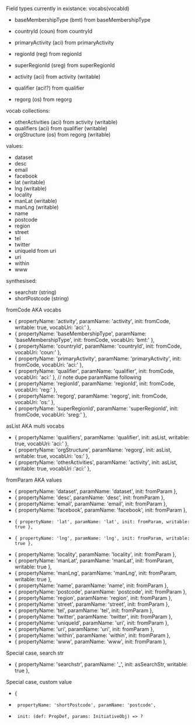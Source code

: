 Field types currently in existance:
vocabs(vocabId)
- baseMembershipType (bmt) from baseMembershipType
- countryId (coun) from countryId
- primaryActivity (aci) from primaryActivity
- regionId (reg) from regionId
- superRegionId (sreg) from superRegionId

- activity (aci) from activity (writable)
- qualifier (aci!?) from qualifier
- regorg (os) from regorg

vocab collections:
- otherActivities (aci) from activity (writable)
- qualifiers (aci) from qualifier (writable)
- orgStructure (os) from regorg (writable)


values:
- dataset
- desc
- email
- facebook
- lat (writable)
- lng (writable)
- locality
- manLat (writable)
- manLng (writable)
- name
- postcode
- region
- street
- tel
- twitter
- uniqueId from uri
- uri
- within
- www


synthesised:
- searchstr (string)
- shortPostcode (string)


fromCode AKA vocabs
-    { propertyName: 'activity', paramName: 'activity', init: fromCode, writable: true, vocabUri: 'aci:' },
-    { propertyName: 'baseMembershipType', paramName: 'baseMembershipType', init: fromCode, vocabUri: 'bmt:' },
-    { propertyName: 'countryId', paramName: 'countryId', init: fromCode, vocabUri: 'coun:' },
-    { propertyName: 'primaryActivity', paramName: 'primaryActivity', init: fromCode, vocabUri: 'aci:' },
-    { propertyName: 'qualifier', paramName: 'qualifier', init: fromCode, vocabUri: 'aci:' }, // note dupe paramName following
-    { propertyName: 'regionId', paramName: 'regionId', init: fromCode, vocabUri: 'reg:' },
-    { propertyName: 'regorg', paramName: 'regorg', init: fromCode, vocabUri: 'os:' },
-    { propertyName: 'superRegionId', paramName: 'superRegionId', init: fromCode, vocabUri: 'sreg:' },


asList AKA multi vocabs
-    { propertyName: 'qualifiers', paramName: 'qualifier', init: asList, writable: true, vocabUri: 'aci:' },
-    { propertyName: 'orgStructure', paramName: 'regorg', init: asList, writable: true, vocabUri: 'os:' },
-    { propertyName: 'otherActivities', paramName: 'activity', init: asList, writable: true, vocabUri :'aci:' },

fromParam AKA values
-    { propertyName: 'dataset', paramName: 'dataset', init: fromParam },
-    { propertyName: 'desc', paramName: 'desc', init: fromParam },
-    { propertyName: 'email', paramName: 'email', init: fromParam },
-    { propertyName: 'facebook', paramName: 'facebook', init: fromParam },
-     { propertyName: 'lat', paramName: 'lat', init: fromParam, writable: true },
-     { propertyName: 'lng', paramName: 'lng', init: fromParam, writable: true },
-    { propertyName: 'locality', paramName: 'locality', init: fromParam },
-    { propertyName: 'manLat', paramName: 'manLat', init: fromParam, writable: true },
-    { propertyName: 'manLng', paramName: 'manLng', init: fromParam, writable: true },
-    { propertyName: 'name', paramName: 'name', init: fromParam },
-    { propertyName: 'postcode', paramName: 'postcode', init: fromParam },
-    { propertyName: 'region', paramName: 'region', init: fromParam },
-    { propertyName: 'street', paramName: 'street', init: fromParam },
-    { propertyName: 'tel', paramName: 'tel', init: fromParam },
-    { propertyName: 'twitter', paramName: 'twitter', init: fromParam },
-    { propertyName: 'uniqueId', paramName: 'uri', init: fromParam },
-    { propertyName: 'uri', paramName: 'uri', init: fromParam },
-    { propertyName: 'within', paramName: 'within', init: fromParam },
-    { propertyName: 'www', paramName: 'www', init: fromParam },


Special case, search str
-    { propertyName: 'searchstr', paramName: '_', init: asSearchStr, writable: true },


Special case, custom value
-    {
-      propertyName: 'shortPostcode', paramName: 'postcode',
-      init: (def: PropDef, params: InitiativeObj) => ?

